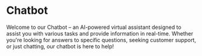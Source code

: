 # Chatbot
Welcome to our Chatbot – an AI-powered virtual assistant designed to assist you with various tasks and provide information in real-time. Whether you're looking for answers to specific questions, seeking customer support, or just chatting, our chatbot is here to help!
